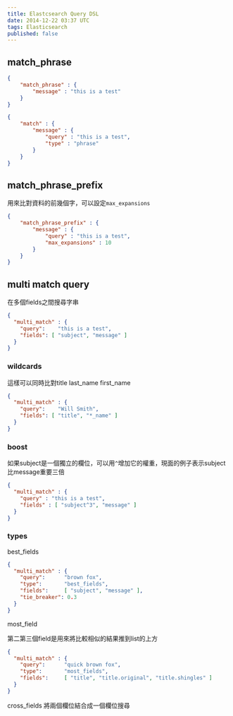 ```yaml
---
title: Elastcsearch Query DSL
date: 2014-12-22 03:37 UTC
tags: Elasticsearch
published: false
---
```


## match_phrase

~~~ json
{
    "match_phrase" : {
        "message" : "this is a test"
    }
}
~~~

~~~ json
{
    "match" : {
        "message" : {
            "query" : "this is a test",
            "type" : "phrase"
        }
    }
}
~~~

## match_phrase_prefix

用來比對資料的前幾個字，可以設定`max_expansions`

~~~ json
{
    "match_phrase_prefix" : {
        "message" : {
            "query" : "this is a test",
            "max_expansions" : 10
        }
    }
}
~~~

## multi match query

在多個fields之間搜尋字串

~~~ json
{
  "multi_match" : {
    "query":    "this is a test",
    "fields": [ "subject", "message" ]
  }
}
~~~


### wildcards
這樣可以同時比對title last_name first_name

~~~ json
{
  "multi_match" : {
    "query":    "Will Smith",
    "fields": [ "title", "*_name" ]
  }
}
~~~

### boost

如果subject是一個獨立的欄位，可以用`^`增加它的權重，現面的例子表示subject比message重要三倍

~~~ json
{
  "multi_match" : {
    "query" : "this is a test",
    "fields" : [ "subject^3", "message" ]
  }
}
~~~

### types

best_fields

~~~ json
{
  "multi_match" : {
    "query":      "brown fox",
    "type":       "best_fields",
    "fields":     [ "subject", "message" ],
    "tie_breaker": 0.3
  }
}
~~~

most_field

第二第三個field是用來將比較相似的結果推到list的上方

~~~ json
{
  "multi_match" : {
    "query":      "quick brown fox",
    "type":       "most_fields",
    "fields":     [ "title", "title.original", "title.shingles" ]
  }
}
~~~

cross_fields
將兩個欄位結合成一個欄位搜尋
